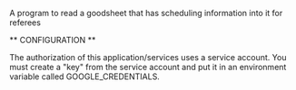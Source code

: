 A program to read a goodsheet that has scheduling information into it for referees

** CONFIGURATION **

The authorization of this application/services uses a service account.  You must create a "key" from the service account and put it in an environment variable called GOOGLE_CREDENTIALS.
